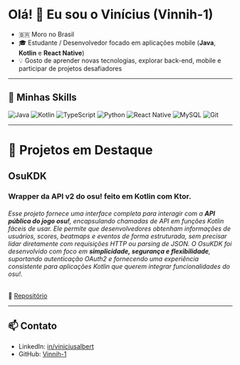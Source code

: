 # Olá! 👋 Eu sou o Vinícius (Vinnih-1)

- 🇧🇷 Moro no Brasil  
- 🎓 Estudante / Desenvolvedor focado em aplicações mobile (**Java**, **Kotlin** e **React Native**)  
- 💡 Gosto de aprender novas tecnologias, explorar back-end, mobile e participar de projetos desafiadores

---

## 💼 Minhas Skills

![Java](https://img.shields.io/badge/Java-ED8B00?style=for-the-badge&logo=java&logoColor=white)
![Kotlin](https://img.shields.io/badge/Kotlin-0095D5?style=for-the-badge&logo=kotlin&logoColor=white)
![TypeScript](https://img.shields.io/badge/TypeScript-3178C6?style=for-the-badge&logo=typescript&logoColor=white)
![Python](https://img.shields.io/badge/Python-3776AB?style=for-the-badge&logo=python&logoColor=white)
![React Native](https://img.shields.io/badge/React_Native-20232A?style=for-the-badge&logo=react&logoColor=61DAFB)
![MySQL](https://img.shields.io/badge/MySQL-4479A1?style=for-the-badge&logo=mysql&logoColor=white)
![Git](https://img.shields.io/badge/Git-F05032?style=for-the-badge&logo=git&logoColor=white)

---

# 🔭 Projetos em Destaque

## OsuKDK
### **Wrapper da API v2 do osu!** feito em **Kotlin** com **Ktor**.

###### Esse projeto fornece uma interface completa para interagir com a **API pública do jogo osu!**, encapsulando chamadas de API em funções Kotlin fáceis de usar. Ele permite que desenvolvedores obtenham informações de usuários, scores, beatmaps e eventos de forma estruturada, sem precisar lidar diretamente com requisições HTTP ou parsing de JSON. O OsuKDK foi desenvolvido com foco em **simplicidade, segurança e flexibilidade**, suportando autenticação OAuth2 e fornecendo uma experiência consistente para aplicações Kotlin que querem integrar funcionalidades do osu!.

🔗 [Repositório](https://github.com/Vinnih-1/OsuKDK)

---

## 📫 Contato

- LinkedIn: [in/viniciusalbert](https://www.linkedin.com/in/viniciusalbert)  
- GitHub: [Vinnih-1](https://github.com/Vinnih-1)  

